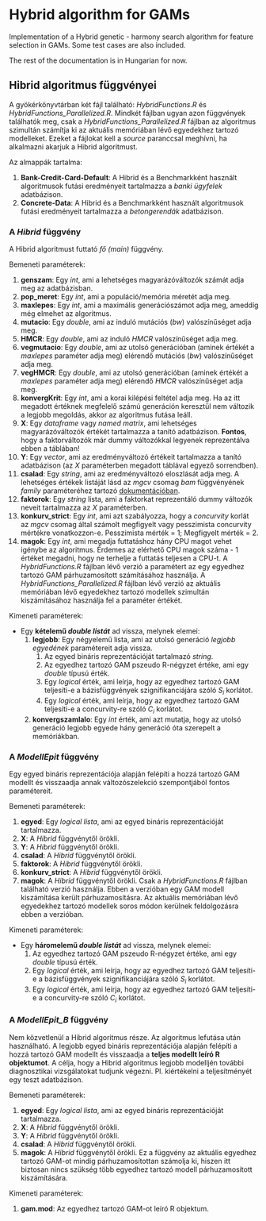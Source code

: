 # Hybrid algorithm for GAMs
Implementation of a Hybrid genetic - harmony search algorithm for feature selection in GAMs. Some test cases are also included.

The rest of the documentation is in Hungarian for now.

## Hibrid algoritmus függvényei

A gyökérkönyvtárban két fájl található: *HybridFunctions.R* és *HybridFunctions_Parallelized.R*.
Mindkét fájlban ugyan azon függvények találhatók meg, csak a *HybridFunctions_Parallelized.R* fájlban az algoritmus szimultán számítja ki az aktuális memóriában lévő egyedekhez tartozó modelleket. Ezeket a fájlokat kell a *source* paranccsal meghívni, ha alkalmazni akarjuk a Hibrid algoritmust.

Az almappák tartalma:
1. **Bank-Credit-Card-Default**: A Hibrid és a Benchmarkként használt algoritmusok futási eredményeit tartalmazza a *banki ügyfelek* adatbázison.
2. **Concrete-Data**: A Hibrid és a Benchmarkként használt algoritmusok futási eredményeit tartalmazza a *betongerendák* adatbázison.

### A *Hibrid* függvény
A Hibrid algoritmust futtató *fő (main)* függvény.

Bemeneti paraméterek:
1. **genszam**: Egy *int*, ami a lehetséges magyarázóváltozók számát adja meg az adatbázisban.
2. **pop_meret**: Egy *int*, ami a populáció/memória méretét adja meg.
3. **maxlepes**: Egy *int*, ami a maximális generációszámot adja meg, ameddíg még elmehet az algoritmus.
4. **mutacio**: Egy *double*, ami az induló mutációs (*bw*) valószínűséget adja meg.
5. **HMCR**: Egy *double*, ami az induló *HMCR* valószínűséget adja meg.
6. **vegmutacio**: Egy *double*, ami az utolsó generációban (aminek értékét a *maxlepes* paraméter adja meg) elérendő mutációs (*bw*) valószínűséget adja meg.
7. **vegHMCR**: Egy *double*, ami az utolsó generációban (aminek értékét a *maxlepes* paraméter adja meg) elérendő *HMCR* valószínűséget adja meg.
8. **konvergKrit**: Egy *int*, ami a korai kilépési feltétel adja meg. Ha az itt megadott értéknek megfelelő számú generáción keresztül nem változik a legjobb megoldás, akkor az algoritmus futása leáll.
9. **X**: Egy *dataframe* vagy *named matrix*, ami lehetséges magyarázóváltozók értékét tartalmazza a tanító adatbázison. **Fontos**, hogy a faktorváltozók már dummy változókkal legyenek reprezentálva ebben a táblában!
10. **Y**: Egy *vector*, ami az eredményváltozó értékeit tartalmazza a tanító adatbázison (az *X* paraméterben megadott táblával egyező sorrendben).
11. **csalad**: Egy *string*, ami az eredményváltozó eloszlását adja meg. A lehetséges értékek listáját lásd az *mgcv* csomag *bam* függvényének *family* paraméteréhez tartozó <a href="https://www.rdocumentation.org/packages/mgcv/versions/1.8-31/topics/family.mgcv" target="_blank">dokumentációban</a>.
12. **faktorok**: Egy *string* lista, ami a faktorkat reprezentáló dummy változók neveit tartalmazza az *X* paraméterben.
13. **konkurv_strict**: Egy *int*, ami azt szabályozza, hogy a *concurvity* korlát az *mgcv* csomag által számolt megfigyelt vagy pesszimista concurvity mértékre vonatkozzon-e. Pesszimista mérték = 1; Megfigyelt mérték = 2.
14. **magok**: Egy *int*, ami megadja futtatáshoz hány CPU magot vehet igénybe az algoritmus. Érdemes az elérhető CPU magok száma - 1 értéket megadni, hogy ne terhelje a futtatás teljesen a CPU-t. A *HybridFunctions.R* fájlban lévő verzió a paramétert az egy egyedhez tartozó GAM párhuzamosított számításához használja. A *HybridFunctions_Parallelized.R* fájlban lévő verzió az aktuális memóriában lévő egyedekhez tartozó modellek szimultán kiszámításához használja fel a paraméter értékét.

Kimeneti paraméterek:
* Egy **kételemű *double listát*** ad vissza, melynek elemei:
  1. **legjobb**: Egy négyelemű lista, ami az utolsó generáció *legjobb egyedének* paramétereit adja vissza.
     1. Az egyed bináris reprezentációját tartalmazó *string*.
     2. Az egyedhez tartozó GAM pszeudo R-négyzet értéke, ami egy *double* típusú érték.
     3. Egy *logical* érték, ami leírja, hogy az egyedhez tartozó GAM teljesíti-e a bázisfüggvények szignifikanciájára szóló *S<sub>i</sub>* korlátot.
     4. Egy *logical* érték, ami leírja, hogy az egyedhez tartozó GAM teljesíti-e a concurvity-re szóló *C<sub>i</sub>* korlátot.
  2. **konvergszamlalo**: Egy *int* érték, ami azt mutatja, hogy az utolsó generáció legjobb egyede hány generáció óta szerepelt a memóriákban.

### A *ModellEpit* függvény
Egy egyed bináris reprezentációja alapján felépíti a hozzá tartozó GAM modellt és visszaadja annak változószelekció szempontjából fontos paramétereit.

Bemeneti paraméterek:
1. **egyed**: Egy *logical lista*, ami az egyed bináris reprezentációját tartalmazza.
2. **X**: A *Hibrid* függvénytől örökli.
3. **Y**: A *Hibrid* függvénytől örökli.
4. **csalad**: A *Hibrid* függvénytől örökli.
5. **faktorok**: A *Hibrid* függvénytől örökli.
6. **konkurv_strict**: A *Hibrid* függvénytől örökli.
7. **magok**: A *Hibrid* függvénytől örökli. Csak a *HybridFunctions.R* fájlban található verzió használja. Ebben a verzióban egy GAM modell kiszámítása került párhuzamosításra. 
Az aktuális memóriában lévő egyedekhez tartozó modellek soros módon kerülnek feldolgozásra ebben a verzióban.

Kimeneti paraméterek:
* Egy **háromelemű *double listát*** ad vissza, melynek elemei:
  1. Az egyedhez tartozó GAM pszeudo R-négyzet értéke, ami egy *double* típusú érték.
  2. Egy *logical* érték, ami leírja, hogy az egyedhez tartozó GAM teljesíti-e a bázisfüggvények szignifikanciájára szóló *S<sub>i</sub>* korlátot.
  3. Egy *logical* érték, ami leírja, hogy az egyedhez tartozó GAM teljesíti-e a concurvity-re szóló *C<sub>i</sub>* korlátot.

### A *ModellEpit_B* függvény
Nem közvetlenül a Hibrid algoritmus része. Az algoritmus lefutása után használható. A legjobb egyed bináris reprezentációja alapján felépíti a hozzá tartozó GAM modellt és visszaadja a **teljes modellt leíró R objektumot**. A célja, hogy a Hibrid algoritmus legjobb modelljén további diagnosztikai vizsgálatokat tudjunk végezni. Pl. kiértékelni a teljesítményét egy teszt adatbázison.

Bemeneti paraméterek:
1. **egyed**: Egy *logical lista*, ami az egyed bináris reprezentációját tartalmazza.
2. **X**: A *Hibrid* függvénytől örökli.
3. **Y**: A *Hibrid* függvénytől örökli.
4. **csalad**: A *Hibrid* függvénytől örökli.
5. **magok**: A *Hibrid* függvénytől örökli. Ez a függvény az aktuális egyedhez tartozó GAM-ot mindig párhuzamosítottan számolja ki, hiszen itt biztosan nincs szükség több egyedhez tartozó modell párhuzamosított kiszámítására.

Kimeneti paraméterek:
1. **gam.mod**: Az egyedhez tartozó GAM-ot leíró R objektum.
